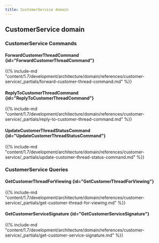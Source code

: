 ```yaml
---
title: CustomerService domain
---
```


## CustomerService domain

### CustomerService Commands

#### ForwardCustomerThreadCommand {id="ForwardCustomerThreadCommand"}

{{%  include-md "content/1.7/development/architecture/domain/references/customer-service/_partials/forward-customer-thread-command.md" %}}
#### ReplyToCustomerThreadCommand {id="ReplyToCustomerThreadCommand"}

{{%  include-md "content/1.7/development/architecture/domain/references/customer-service/_partials/reply-to-customer-thread-command.md" %}}
#### UpdateCustomerThreadStatusCommand {id="UpdateCustomerThreadStatusCommand"}

{{%  include-md "content/1.7/development/architecture/domain/references/customer-service/_partials/update-customer-thread-status-command.md" %}}

### CustomerService Queries

#### GetCustomerThreadForViewing {id="GetCustomerThreadForViewing"}

{{%  include-md "content/1.7/development/architecture/domain/references/customer-service/_partials/get-customer-thread-for-viewing.md" %}}
#### GetCustomerServiceSignature {id="GetCustomerServiceSignature"}

{{%  include-md "content/1.7/development/architecture/domain/references/customer-service/_partials/get-customer-service-signature.md" %}}
